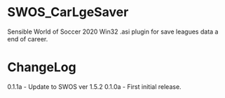 # SWOS_CarLgeSaver
Sensible World of Soccer 2020 Win32 .asi plugin for save leagues data a end of career.

# ChangeLog
0.1.1a - Update to SWOS ver 1.5.2
0.1.0a - First initial release.